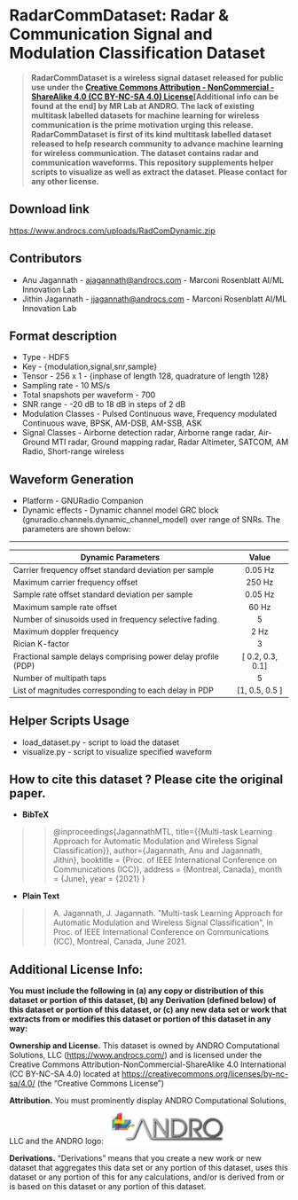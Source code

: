 # RadarCommDataset: Radar & Communication Signal and Modulation Classification Dataset
> **RadarCommDataset is a wireless signal dataset released for public use under the [Creative Commons Attribution - NonCommercial - ShareAlike 4.0 (CC BY-NC-SA 4.0) License](https://creativecommons.org/licenses/by-nc-sa/4.0/)[Additional info can be found at the end] by MR Lab at ANDRO. The lack of existing multitask labelled datasets for machine learning for wireless communication is the prime motivation urging this release. RadarCommDataset is first of its kind multitask labelled dataset released to help research community to advance machine learning for wireless communication. The dataset contains radar and communication waveforms. This repository supplements helper scripts to visualize as well as extract the dataset. Please contact for any other license.**
## Download link
https://www.androcs.com/uploads/RadComDynamic.zip
## Contributors
* Anu Jagannath    - ajagannath@androcs.com - Marconi Rosenblatt AI/ML Innovation Lab
* Jithin Jagannath - jjagannath@androcs.com - Marconi Rosenblatt AI/ML Innovation Lab

## Format description
* Type - HDF5
* Key  - {modulation,signal,snr,sample}
* Tensor - 256 x 1 - {inphase of length 128, quadrature of length 128}
* Sampling rate - 10 MS/s
* Total snapshots per waveform - 700
* SNR range - -20 dB to 18 dB in steps of 2 dB
* Modulation Classes - Pulsed Continuous wave, Frequency modulated Continuous wave, BPSK, AM-DSB, AM-SSB, ASK
* Signal Classes -  Airborne detection radar, Airborne range radar, Air-Ground MTI radar, Ground mapping radar, Radar Altimeter, SATCOM, AM Radio, Short-range wireless

## Waveform Generation
* Platform - GNURadio Companion
* Dynamic effects - Dynamic channel model GRC block (gnuradio.channels.dynamic_channel_model) over range of SNRs. The parameters are shown below:
--------------------------------------------------------------------------------------
| Dynamic Parameters                                            |         Value        |
|---------------------------------------------------------------|:--------------------:|
| Carrier frequency offset standard deviation per sample        |       0.05 Hz      |
| Maximum carrier frequency offset                              |       250 Hz       |
| Sample rate offset standard deviation per sample              |       0.05 Hz      |
| Maximum sample rate offset                                    |        60 Hz       |
| Number of sinusoids used in frequency selective fading        |           5          |
| Maximum doppler frequency                                     |         2 Hz         |
| Rician K-factor                                               |           3          |
| Fractional sample delays comprising power delay profile (PDP) | [ 0.2, 0.3, 0.1] |
| Number of multipath taps                                      |           5          |
| List of magnitudes corresponding to each delay in PDP         |  [1, 0.5, 0.5 ]  |
## Helper Scripts Usage
* load_dataset.py - script to load the dataset
* visualize.py    - script to visualize specified waveform

## How to cite this dataset ? Please cite the original paper.
* **BibTeX** 
> >  @inproceedings{JagannathMTL, title={{Multi-task Learning Approach for Automatic Modulation and Wireless Signal Classification}}, author={Jagannath, Anu and Jagannath, Jithin}, booktitle = {Proc. of IEEE International Conference on Communications (ICC)}, address = {Montreal, Canada}, month = {June}, year = {2021} } </br >
* **Plain Text** 
> > A. Jagannath, J. Jagannath. "Multi-task Learning Approach for Automatic Modulation and Wireless Signal Classification", in Proc. of IEEE International Conference on Communications (ICC), Montreal, Canada, June 2021.</br >

## Additional License Info:
**You must include the following in (a) any copy or distribution of this dataset or portion of this dataset, (b) any Derivation (defined below) of this dataset or portion of this dataset, or (c) any new data set or work that extracts from or modifies this dataset or portion of this dataset in any way:**

**Ownership and License.** This dataset is owned by ANDRO Computational Solutions, LLC (https://www.androcs.com/) and is licensed under the Creative Commons Attribution-NonCommercial-ShareAlike 4.0 International (CC BY-NC-SA 4.0) located at https://creativecommons.org/licenses/by-nc-sa/4.0/  (the “Creative Commons License”)

**Attribution.** You must prominently display ANDRO Computational Solutions, LLC and the ANDRO logo: ![ANDRO](https://github.com/ANDROComputationalSolutions/RadarCommDataset/blob/main/andro.png)
 
**Derivations.** “Derivations” means that you create a new work or new dataset that aggregates this data set or any portion of this dataset, uses this dataset or any portion of this for any calculations, and/or is derived from or is based on this dataset or any portion of this dataset.  


